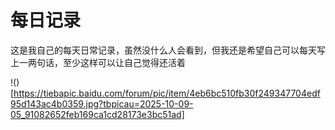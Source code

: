 # 每日记录
这是我自己的每天日常记录，虽然没什么人会看到，但我还是希望自己可以每天写上一两句话，至少这样可以让自己觉得还活着

!()[https://tiebapic.baidu.com/forum/pic/item/4eb6bc510fb30f249347704edf95d143ac4b0359.jpg?tbpicau=2025-10-09-05_91082652feb169ca1cd28173e3bc51ad]
